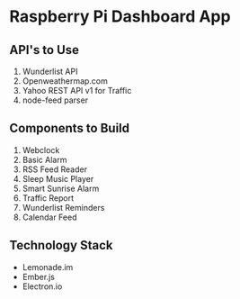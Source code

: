 # Raspberry Pi Dashboard App

## API's to Use
1. Wunderlist API
2. Openweathermap.com
3. Yahoo REST API v1 for Traffic
4. node-feed parser

## Components to Build
1. Webclock
2. Basic Alarm
3. RSS Feed Reader
4. Sleep Music Player
5. Smart Sunrise Alarm
6. Traffic Report
7. Wunderlist Reminders
8. Calendar Feed

## Technology Stack
- Lemonade.im
- Ember.js
- Electron.io
